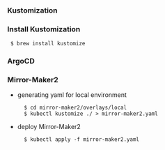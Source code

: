 ### Kustomization

### Install Kustomization

```shell
 $ brew install kustomize
```

### ArgoCD


### Mirror-Maker2

- generating yaml for local environment
    ```shell
      $ cd mirror-maker2/overlays/local
      $ kubectl kustomize ./ > mirror-maker2.yaml
    ```
- deploy Mirror-Maker2
  ```shell
    $ kubectl apply -f mirror-maker2.yaml
  ```

